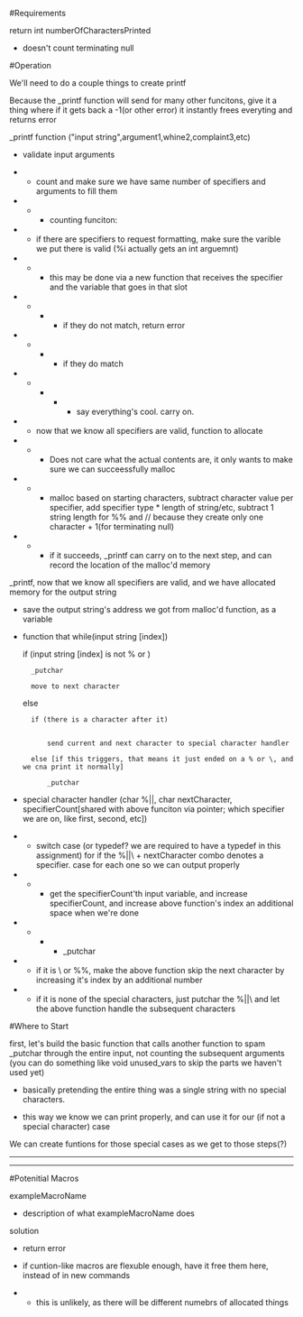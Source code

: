 #Requirements

return int numberOfCharactersPrinted 

- doesn't count terminating null

#Operation

We'll need to do a couple things to create printf



Because the _printf function will send for many other funcitons, give it a thing where if it gets back a -1(or other error) it instantly frees everyting and returns error



_printf function ("input string",argument1,whine2,complaint3,etc)

- validate input arguments

- - count and make sure we have same number of specifiers and arguments to fill them

- - - counting funciton: 

- - if there are specifiers to request formatting, make sure the varible we put there is valid (%i actually gets an int arguemnt)

- - - this may be done via a new function that receives the specifier and the variable that goes in that slot

- - - - if they do not match, return error

- - - - if they do match

- - - - - say everything's cool. carry on.

- - now that we know all specifiers are valid, function to allocate

- - - Does not care what the actual contents are, it only wants to make sure we can succeessfully malloc

- - - malloc based on starting characters, subtract character value per specifier, add specifier type * length of string/etc, subtract 1 string length for %% and // because they create only one character + 1(for terminating null)

- - - if it succeeds, _printf can carry on to the next step, and can record the location of the malloc'd memory



_printf, now that we know all specifiers are valid, and we have allocated memory for the output string

- save the output string's address we got from malloc'd function, as a variable

- function that while(input string [index])

	if (input string [index] is not % or \)

		_putchar

		move to next character
	else

		if (there is a character after it)


			send current and next character to special character handler

		else [if this triggers, that means it just ended on a % or \, and we cna print it normally]

			_putchar

- special character handler (char %||\, char nextCharacter, specifierCount[shared with above funciton via pointer; which specifier we are on, like first, second, etc])

- - switch case (or typedef? we are required to have a typedef in this assignment) for if the %||\ + nextCharacter combo denotes a specifier. case for each one so we can output properly

- - - get the specifierCount'th input variable, and increase specifierCount, and increase above function's index an additional space when we're done

- - - - _putchar

- - if it is \\ or %%, make the above function skip the next character by increasing it's index by an additional number

- - if it is none of the special characters, just putchar the %||\ and let the above function handle the subsequent characters


#Where to Start

first, let's build the basic function that calls another function to spam _putchar through the entire input, not counting the subsequent arguments (you can do something like void unused_vars to skip the parts we haven't used yet)

- basically pretending the entire thing was a single string with no special characters.

- this way we know we can print properly, and can use it for our (if not a special character) case



We can create funtions for those special cases as we get to those steps(?) 

----
----

#Potenitial Macros


exampleMacroName

- description of what  exampleMacroName does


solution

- return error

- if cuntion-like macros are flexuble enough, have it free them here, instead of in new commands

- - this is unlikely, as there will be different numebrs of allocated things
